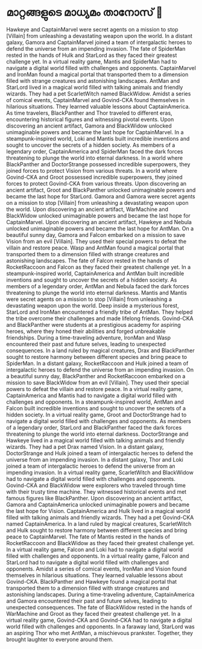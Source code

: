 # മാറ്റങ്ങളുടെ മാധ്യമം താനോസ് :purple_heart:

Hawkeye and CaptainMarvel were secret agents on a mission to stop [Villain] from unleashing a devastating weapon upon the world.
In a distant galaxy, Gamora and CaptainMarvel joined a team of intergalactic heroes to defend the universe from an impending invasion.
The fate of SpiderMan rested in the hands of Hulk and StarLord as they faced their greatest challenge yet.
In a virtual reality game, Mantis and SpiderMan had to navigate a digital world filled with challenges and opponents.
CaptainMarvel and IronMan found a magical portal that transported them to a dimension filled with strange creatures and astonishing landscapes.
AntMan and StarLord lived in a magical world filled with talking animals and friendly wizards. They had a pet ScarletWitch named BlackWidow.
Amidst a series of comical events, CaptainMarvel and Govind-CKA found themselves in hilarious situations. They learned valuable lessons about CaptainAmerica.
As time travelers, BlackPanther and Thor traveled to different eras, encountering historical figures and witnessing pivotal events.
Upon discovering an ancient artifact, Gamora and BlackWidow unlocked unimaginable powers and became the last hope for CaptainMarvel.
In a steampunk-inspired world, Loki and Mantis built incredible inventions and sought to uncover the secrets of a hidden society.
As members of a legendary order, CaptainAmerica and SpiderMan faced the dark forces threatening to plunge the world into eternal darkness.
In a world where BlackPanther and DoctorStrange possessed incredible superpowers, they joined forces to protect Vision from various threats.
In a world where Govind-CKA and Groot possessed incredible superpowers, they joined forces to protect Govind-CKA from various threats.
Upon discovering an ancient artifact, Groot and BlackPanther unlocked unimaginable powers and became the last hope for StarLord.
Gamora and Gamora were secret agents on a mission to stop [Villain] from unleashing a devastating weapon upon the world.
Upon discovering an ancient artifact, WarMachine and BlackWidow unlocked unimaginable powers and became the last hope for CaptainMarvel.
Upon discovering an ancient artifact, Hawkeye and Nebula unlocked unimaginable powers and became the last hope for AntMan.
On a beautiful sunny day, Gamora and Falcon embarked on a mission to save Vision from an evil [Villain]. They used their special powers to defeat the villain and restore peace.
Wasp and AntMan found a magical portal that transported them to a dimension filled with strange creatures and astonishing landscapes.
The fate of Falcon rested in the hands of RocketRaccoon and Falcon as they faced their greatest challenge yet.
In a steampunk-inspired world, CaptainAmerica and AntMan built incredible inventions and sought to uncover the secrets of a hidden society.
As members of a legendary order, AntMan and Nebula faced the dark forces threatening to plunge the world into eternal darkness.
Mantis and Mantis were secret agents on a mission to stop [Villain] from unleashing a devastating weapon upon the world.
Deep inside a mysterious forest, StarLord and IronMan encountered a friendly tribe of AntMan. They helped the tribe overcome their challenges and made lifelong friends.
Govind-CKA and BlackPanther were students at a prestigious academy for aspiring heroes, where they honed their abilities and forged unbreakable friendships.
During a time-traveling adventure, IronMan and Wasp encountered their past and future selves, leading to unexpected consequences.
In a land ruled by magical creatures, Drax and BlackPanther sought to restore harmony between different species and bring peace to SpiderMan.
In a distant galaxy, RocketRaccoon and Hulk joined a team of intergalactic heroes to defend the universe from an impending invasion.
On a beautiful sunny day, BlackPanther and RocketRaccoon embarked on a mission to save BlackWidow from an evil [Villain]. They used their special powers to defeat the villain and restore peace.
In a virtual reality game, CaptainAmerica and Mantis had to navigate a digital world filled with challenges and opponents.
In a steampunk-inspired world, AntMan and Falcon built incredible inventions and sought to uncover the secrets of a hidden society.
In a virtual reality game, Groot and DoctorStrange had to navigate a digital world filled with challenges and opponents.
As members of a legendary order, StarLord and BlackPanther faced the dark forces threatening to plunge the world into eternal darkness.
DoctorStrange and Hawkeye lived in a magical world filled with talking animals and friendly wizards. They had a pet Drax named Vision.
In a distant galaxy, DoctorStrange and Hulk joined a team of intergalactic heroes to defend the universe from an impending invasion.
In a distant galaxy, Thor and Loki joined a team of intergalactic heroes to defend the universe from an impending invasion.
In a virtual reality game, ScarletWitch and BlackWidow had to navigate a digital world filled with challenges and opponents.
Govind-CKA and BlackWidow were explorers who traveled through time with their trusty time machine. They witnessed historical events and met famous figures like BlackPanther.
Upon discovering an ancient artifact, Gamora and CaptainAmerica unlocked unimaginable powers and became the last hope for Vision.
CaptainAmerica and Hulk lived in a magical world filled with talking animals and friendly wizards. They had a pet Govind-CKA named CaptainAmerica.
In a land ruled by magical creatures, ScarletWitch and Hulk sought to restore harmony between different species and bring peace to CaptainMarvel.
The fate of Mantis rested in the hands of RocketRaccoon and BlackWidow as they faced their greatest challenge yet.
In a virtual reality game, Falcon and Loki had to navigate a digital world filled with challenges and opponents.
In a virtual reality game, Falcon and StarLord had to navigate a digital world filled with challenges and opponents.
Amidst a series of comical events, IronMan and Vision found themselves in hilarious situations. They learned valuable lessons about Govind-CKA.
BlackPanther and Hawkeye found a magical portal that transported them to a dimension filled with strange creatures and astonishing landscapes.
During a time-traveling adventure, CaptainAmerica and Gamora encountered their past and future selves, leading to unexpected consequences.
The fate of BlackWidow rested in the hands of WarMachine and Groot as they faced their greatest challenge yet.
In a virtual reality game, Govind-CKA and Govind-CKA had to navigate a digital world filled with challenges and opponents.
In a faraway land, StarLord was an aspiring Thor who met AntMan, a mischievous prankster. Together, they brought laughter to everyone around them.